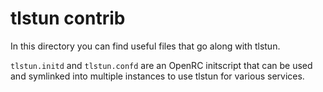 tlstun contrib
==============

In this directory you can find useful files that go along with tlstun.

`tlstun.initd` and `tlstun.confd` are an OpenRC initscript that can be
used and symlinked into multiple instances to use tlstun for various
services.
